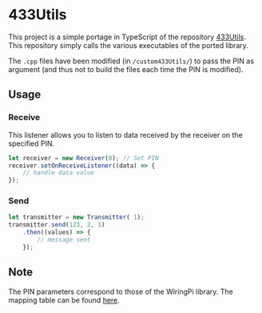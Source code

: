 # 433Utils

This project is a simple portage in TypeScript of the repository [433Utils](https://github.com/ninjablocks/433Utils).
This repository simply calls the various executables of the ported library.

The `.cpp` files have been modified (in `/custom433Utils/`) to pass the PIN as argument (and thus not to build the files each time the PIN is modified).

## Usage

### Receive

This listener allows you to listen to data received by the receiver on the specified PIN.

```typescript
let receiver = new Receiver(0); // Set PIN
receiver.setOnReceiveListener((data) => {
    // handle data value
});
```

### Send

```typescript
let transmitter = new Transmitter( 1);
transmitter.send(123, 2, 1)
    .then((values) => {
        // message sent
    });
```

## Note

The PIN parameters correspond to those of the WiringPi library. The mapping table can be found [here](http://wiringpi.com/wp-content/uploads/2013/03/pins.pdf).